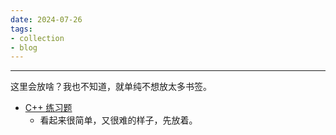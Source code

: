 ```yaml
---
date: 2024-07-26
tags:
- collection
- blog
---
```


***

这里会放啥？我也不知道，就单纯不想放太多书签。

<!-- more -->

- [C++ 练习题](https://exercism.org/tracks/cpp/exercises)
    - 看起来很简单，又很难的样子，先放着。
